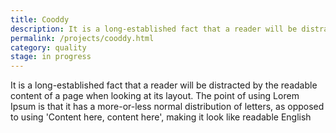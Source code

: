 ```yaml
---
title: Cooddy
description: It is a long-established fact that a reader will be distracted by the readable content of a page when looking at its layout. The point of using 
permalink: /projects/cooddy.html
category: quality
stage: in progress
---
```

It is a long-established fact that a reader will be distracted by the readable content of a page when looking at its layout. The point of using Lorem Ipsum is that it has a more-or-less normal distribution of letters, as opposed to using 'Content here, content here', making it look like readable English
